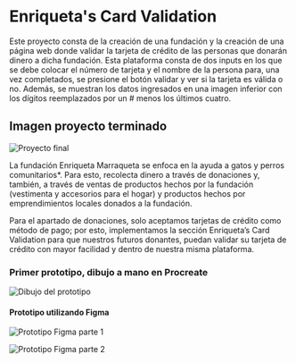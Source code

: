# Enriqueta's Card Validation

Este proyecto consta de la creación de una fundación y la creación de una página web donde validar la tarjeta de crédito de las personas que donarán dinero a dicha fundación. Esta plataforma consta de dos inputs en los que se debe colocar el número de tarjeta y el nombre de la persona para, una vez completados, se presione el botón validar y ver si la tarjeta es válida o no. Además, se muestran los datos ingresados en una imagen inferior con los dígitos reemplazados por un # menos los últimos cuatro.

## Imagen proyecto terminado

![Proyecto final](https://github.com/filletournesols/DEV002-card-validation/blob/main/src/imágenes/Enriqueta's%20validation%20web.png)

La fundación Enriqueta Marraqueta se enfoca en la ayuda a gatos y perros comunitarios*. Para esto, recolecta dinero a través de donaciones y, también, a través de ventas de productos hechos por la fundación (vestimenta y accesorios para el hogar) y productos hechos por emprendimientos locales donados a la fundación.

Para el apartado de donaciones, solo aceptamos tarjetas de crédito como método de pago; por esto, implementamos la sección Enriqueta’s Card Validation para que nuestros futuros donantes, puedan validar su tarjeta de crédito con mayor facilidad y dentro de nuestra misma plataforma.

### Primer prototipo, dibujo a mano en Procreate

![Dibujo del prototipo](https://github.com/filletournesols/DEV002-card-validation/blob/main/src/imágenes/Enriqueta's%20dibujo%20a%20mano.JPG)

#### Prototipo utilizando Figma

![Prototipo Figma parte 1](https://github.com/filletournesols/DEV002-card-validation/blob/main/src/imágenes/Enriqueta's%20Validation.1.jpg)

![Prototipo Figma parte 2](https://github.com/filletournesols/DEV002-card-validation/blob/main/src/imágenes/Enriqueta's%20Validation.2.png)

